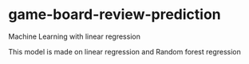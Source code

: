 # game-board-review-prediction
Machine Learning with linear regression

This model is made on linear regression and Random forest regression
